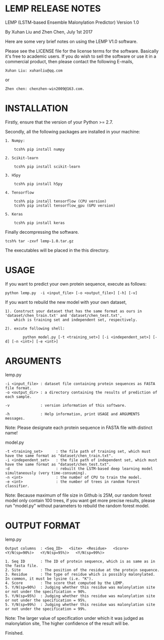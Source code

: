 LEMP RELEASE NOTES
============================

LEMP (LSTM-based Ensemble Malonylation Predictor) Version 1.0

By Xuhan Liu and Zhen Chen, July 1st 2017

Here are some very brief notes on using the LEMP V1.0 software.

Please see the LICENSE file for the license terms for the software.
Basically it's free to academic users.
If you do wish to sell the software or use it in a commercial product,
then please contact the following E-mails,

    Xuhan Liu: xuhanliu@qq.com 
or 
    
    Zhen chen: chenzhen-win2009@163.com.


INSTALLATION
============
Firstly, ensure that the version of your Python >= 2.7.

Secondly, all the following packages are installed in your machine:

    1. Numpy:

        tcsh% pip install numpy

    2. Scikit-learn

        tcsh% pip install scikit-learn

    3. H5py

        tcsh% pip install h5py

    4. Tensorflow

        tcsh% pip install tensorflow (CPU version)
        tcsh% pip install tensorflow_gpu (GPU version)

    5. Keras

        tcsh% pip install keras


Finally decompressing the software.

    tcsh% tar -zxvf lemp-1.0.tar.gz

The executables will be placed in the this directory.

USAGE
============
If you want to predict your own protein sequence, execute as follows:

    python lemp.py  -i <input_file> [-o <output_file>] [-h] [-v]

If you want to rebuild the new model with your own dataset,

    1). Construct your dataset that has the same format as ours in 'dataset/chen_train.txt' and 'dataset/chen_test.txt',
        which is training set and independent set, respectively.

    2). excute following shell:

            python model.py [-t <training_set>] [-i <independent_set>] [-d] [-n <int>] [-e <int>]

ARGUMENTS
============
lemp.py

    -i <input_file> : dataset file containing protein sequences as FASTA file format.
    -o <output_dir> : a directory containing the results of prediction of each sample.

    -v              : version information of this software.

    -h              : Help information, print USAGE and ARGUMENTS messages.

Note: Please designate each protein sequence in FASTA file with distinct name!

model.py

    -t <training_set>      : the file path of training set, which must have the same format as "dataset/chen_train.txt".
    -i <independent_set>   : the file path of independent set, which must have the same format as "dataset/chen_test.txt".
    -d                     : rebuilt the LSTM-based deep learning model simultaneously (very time-consuming).
    -n <int>               : the number of CPU to train the model.
    -e <int>               : the number of trees in random forest classifier.

Note: Because maximum of file size in Github is 25M, our random forest model only contain 100 trees,
      if you want get more precise results, please run "model.py" without parameters to rebuild the random forest model.


OUTPUT FORMAT
============
lemp.py

    Output columns  : <Seq_ID>   <Site>  <Residue>   <Score>  <Y/N(sp=90%)>   <Y/N(sp=95%)>   <Y/N(sp=99%)>
    
    1. Seq ID       : The ID of protein sequence, which is as same as in the fasta file.
    2. Site         : The position of the residue at the protein sequence.
    3. Residue      : The type of residue which is possibly malonylated. In common, it must be lysine (i.e. "K").
    4. Score        : The score that computed by the LEMP.
    5. Y/N(sp=90%)  : Judging whether this residue was malonylation site or not under the specification = 90%.
    5. Y/N(sp=95%)  : Judging whether this residue was malonylation site or not under the specification = 95%.
    5. Y/N(sp=99%)  : Judging whether this residue was malonylation site or not under the specification = 99%.

Note: The larger value of specification under which it was judged as malonylation site,
      The higher confidence of the result will be.

Finished.
